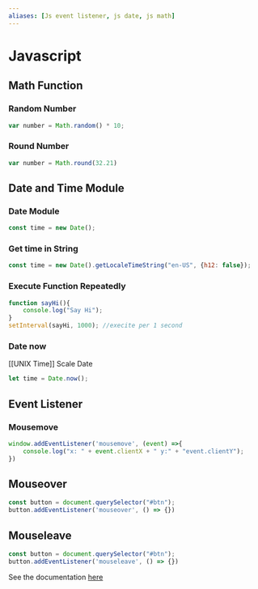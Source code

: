 ```yaml
---
aliases: [Js event listener, js date, js math]
---
```

# Javascript
## Math Function
### Random Number
```js
var number = Math.random() * 10;
```

### Round Number
```js
var number = Math.round(32.21)
```

## Date and Time Module
### Date Module
```js
const time = new Date();
```

### Get time in String
```js
const time = new Date().getLocaleTimeString("en-US", {h12: false});
```

### Execute Function Repeatedly
```js
function sayHi(){
	console.log("Say Hi");
}
setInterval(sayHi, 1000); //execite per 1 second
```

### Date now
[[UNIX Time]] Scale Date 
```js
let time = Date.now();
```

## Event Listener
### Mousemove
```js
window.addEventListener('mousemove', (event) =>{
	console.log("x: " + event.clientX + " y:" + "event.clientY");
})
```

## Mouseover
```js
const button = document.querySelector("#btn");
button.addEventListener('mouseover', () => {})
```

## Mouseleave
```js
const button = document.querySelector("#btn");
button.addEventListener('mouseleave', () => {})
```

See the documentation [here](https://www.w3schools.com/jsref/jsref_obj_date.asp)
